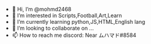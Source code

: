- 👋 Hi, I’m @mohmd2468
- 👀 I’m interested in Scripts,Football,Art,Learn
- 🌱 I’m currently learning python,JS,HTML,English lang
- 💞️ I’m looking to collaborate on ...
- 📫 How to reach me discord: Near ムハマド#8584

<!---
mohmd2468/mohmd2468 is a ✨ special ✨ repository because its `README.md` (this file) appears on your GitHub profile.
You can click the Preview link to take a look at your changes.
--->
